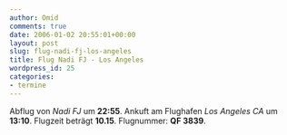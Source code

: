 ```yaml
---
author: Omid
comments: true
date: 2006-01-02 20:55:01+00:00
layout: post
slug: flug-nadi-fj-los-angeles
title: Flug Nadi FJ - Los Angeles
wordpress_id: 25
categories:
- termine
---
```


Abflug von _Nadi FJ_ um **22:55**.
Ankuft am Flughafen _Los Angeles CA_ um **13:10**.
Flugzeit beträgt **10.15**.
Flugnummer:  **QF 3839**.
